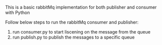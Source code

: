 This is a basic rabbitMq implementation for both publisher and consumer with Python

Follow below steps to run the rabbitMq consumer and publisher:

1. run consumer.py to start liscening on the message from the queue
2. run publish.py to publish the messages to a specific queue
